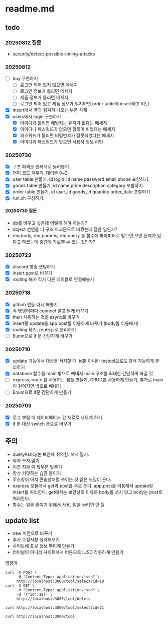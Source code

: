# readme.md

## todo

### 20250812 질문

- security/detect-possible-timing-attacks

### 20250812

- [ ] buy 구현하기
  - [ ] 로그인 되어 있지 않으면 메세지
  - [ ] 로그인 정보가 틀리면 메세지
  - [ ] 제품 정보가 틀리면 메세지
  - [ ] 로그인 되어 있고 제품 정보가 일치하면 order table에 insert하고 리턴
- [x] insert에서 결과 튕겨져 나오는 부분 삭제
- [x] users에서 login 구현하기
  - [x] 아이디가 틀리면 해당되는 유저가 없다는 메세지
  - [x] 아이디나 패스워드가 없으면 항목이 비었다는 메세지
  - [x] 패스워드가 틀리면 비밀번호가 잘못되었다는 메세지
  - [x] 아이디와 패스워드가 맞으면 사용자 정보 리턴

### 20250730

- [x] 구조 파괴문 원래대로 돌려놓기
- [x] 더미 코드 지우기, 테이블 0~2.
- [x] user table 만들기, id login_id name password email phone 포함하기.
- [x] goods table 만들기, id name price description category 포함하기.
- [x] order table 만들기, id user_id goods_id quantity order_date 포함하기.
- [x] run.sh 구성하기.

#### 20250730 질문

- db를 바꾸고 싶은데 어떻게 해야 하는가?
- object 선언을 다 구조 파괴문으로 바꿨는데 잘한 일인가?
- req.body, req.params, req.query 를 함수에 파라미터로 받으면 보안 문제가 있다고 하셨는데 중간에 가로챌 수 있는 것인가?

### 20250723

- [x] discord 방송 셋팅하기
- [x] insert post로 바꾸기
- [x] routing 해서 각기 다른 테이블로 연결해놓기

### 20250718

- [x] github 연동 다시 해놓기
- [x] 각 명령어마다 conncet 열고 닫게 바꾸기
- [x] then 사용하는 것을 async로 바꾸기
- [x] insert랑 update를 app.post를 이용하게 바꾸기 (body를 이용해서)
- [x] routing 하기, route.js로 분리하기
- [ ] Eunm으로 if 문 간단하게 바꾸기

### 20250710

- [x] update 기능에서 대상을 서치할 때, id뿐 아니라 testcol으로도 검색 가능하게 분리하기
- [x] database 함수를 main 밖으로 빼내서 main 구조를 최대한 간단하게 바꿀 것
- [ ] express, route 를 사용하는 샘플 만들기, CRUD를 사용하게 만들기, 추가로 main이 길어지면 밖으로 빼내기
- [ ] Enum으로 if문 간단하게 만들기

### 20250703

- [x] 로그 뿌릴 때 데이터베이스 값 새로로 나오게 하기
- [x] if 문 대신 switch 문으로 바꾸기

## 주의

- queryAsncy는 보안에 취약함. 쓰지 말기.
- 약자 쓰지 말기
- 이름 지을 때 앞부분 맞추기
- 항상 커밋하는 습관 들이기
- 주소창이 마치 콘솔창처럼 쓰이는 것 같은 느낌이 든다.
- express 모듈에서 get과 post를 주로 쓴다. app.post를 이용해서 update랑 insert를 처리한다. get에서는 보안상의 이유로 body를 쓰지 않고 body는 post로 처리한다.
- 함수는 일을 줄이기 위해서 사용, 일을 늘리면 안 됨

## update list

- new 버전으로 바꾸기
- 추가 수정사항 생각해오기
- 사이트에 표로 정보 뿌리게 만들기
- 터미널이 아니라 사이트에서 버튼으로 IUSD 작동하게 만들기

명령어

```shell
curl -X POST \
     -H "Content-Type: application/json" \
     http://localhost:3000/tool/select?id=18
curl -X GET \
     -H "Content-Type: application/json" \
     -d '{"id":18}' \
     http://localhost:3000/tool/delete

curl http://localhost:3000/tool/select?id=21

curl http://localhost:3000/tool
```

